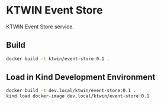 # KTWIN Event Store

KTWIN Event Store service.


## Build

```sh
docker build -t ktwin/event-store:0.1 .
```

## Load in Kind Development Environment

```sh
docker build -t dev.local/ktwin/event-store:0.1 .
kind load docker-image dev.local/ktwin/event-store:0.1
```
